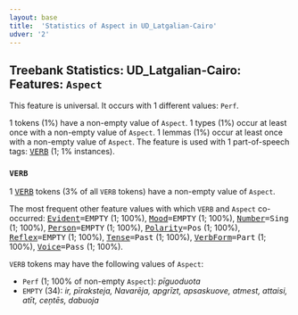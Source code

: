 ```yaml
---
layout: base
title:  'Statistics of Aspect in UD_Latgalian-Cairo'
udver: '2'
---
```


## Treebank Statistics: UD_Latgalian-Cairo: Features: `Aspect`

This feature is universal.
It occurs with 1 different values: `Perf`.

1 tokens (1%) have a non-empty value of `Aspect`.
1 types (1%) occur at least once with a non-empty value of `Aspect`.
1 lemmas (1%) occur at least once with a non-empty value of `Aspect`.
The feature is used with 1 part-of-speech tags: <tt><a href="ltg_cairo-pos-VERB.html">VERB</a></tt> (1; 1% instances).

### `VERB`

1 <tt><a href="ltg_cairo-pos-VERB.html">VERB</a></tt> tokens (3% of all `VERB` tokens) have a non-empty value of `Aspect`.

The most frequent other feature values with which `VERB` and `Aspect` co-occurred: <tt><a href="ltg_cairo-feat-Evident.html">Evident</a></tt><tt>=EMPTY</tt> (1; 100%), <tt><a href="ltg_cairo-feat-Mood.html">Mood</a></tt><tt>=EMPTY</tt> (1; 100%), <tt><a href="ltg_cairo-feat-Number.html">Number</a></tt><tt>=Sing</tt> (1; 100%), <tt><a href="ltg_cairo-feat-Person.html">Person</a></tt><tt>=EMPTY</tt> (1; 100%), <tt><a href="ltg_cairo-feat-Polarity.html">Polarity</a></tt><tt>=Pos</tt> (1; 100%), <tt><a href="ltg_cairo-feat-Reflex.html">Reflex</a></tt><tt>=EMPTY</tt> (1; 100%), <tt><a href="ltg_cairo-feat-Tense.html">Tense</a></tt><tt>=Past</tt> (1; 100%), <tt><a href="ltg_cairo-feat-VerbForm.html">VerbForm</a></tt><tt>=Part</tt> (1; 100%), <tt><a href="ltg_cairo-feat-Voice.html">Voice</a></tt><tt>=Pass</tt> (1; 100%).

`VERB` tokens may have the following values of `Aspect`:

* `Perf` (1; 100% of non-empty `Aspect`): <em>pīguoduota</em>
* `EMPTY` (34): <em>ir, pīraksteja, Navarēja, apgrīzt, apsaskuove, atmest, attaisi, atīt, ceņtēs, dabuoja</em>


